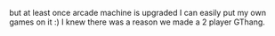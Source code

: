 but at least once arcade machine is upgraded I can easily put my own games on it :) I knew there was a reason we made a 2 player GThang.